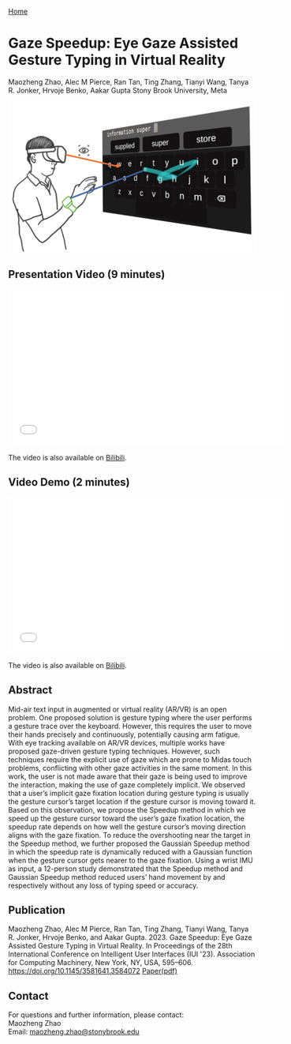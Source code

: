 [Home](https://maozheng6.github.io/Maozheng/)

# Gaze Speedup: Eye Gaze Assisted Gesture Typing in Virtual Reality
Maozheng Zhao, Alec M Pierce, Ran Tan, Ting Zhang, Tianyi Wang, Tanya R. Jonker, Hrvoje Benko, Aakar Gupta
Stony Brook University, Meta 

![Gaze Speedup teaser](gc_teaser.png)

## Presentation Video (9 minutes)
<p align="center">
<iframe width="560" height="315" src="//player.bilibili.com/player.html?aid=994835689&bvid=BV1Xs4y1m7Mz&cid=1089160578&page=1" scrolling="no" border="0" title="EyeSayCorrect presentation video" frameborder="no" framespacing="0" allowfullscreen="true"> </iframe>
</p>


The video is also available on [Bilibili](https://www.bilibili.com/video/BV1Xs4y1m7Mz/?spm_id_from=333.999.0.0&vd_source=05af339ffd77c4b424ba2393db3ade1d).



## Video Demo (2 minutes)
<p align="center">
<iframe width="560" height="315" src="//player.bilibili.com/player.html?aid=909813230&bvid=BV1XM4y117cL&cid=1089164072&page=1" scrolling="no" border="0" title="Gaze Speedup Demo" frameborder="no" framespacing="0" allowfullscreen="true"> </iframe>
</p>



The video is also available on [Bilibili](https://www.bilibili.com/video/BV1XM4y117cL/?share_source=copy_web&vd_source=135e585c3c57f69edf258393780a2f5c).



## Abstract
Mid-air text input in augmented or virtual reality (AR/VR) is an open problem. One proposed solution is gesture typing where the user performs a gesture trace over the keyboard. However, this requires the user to move their hands precisely and continuously, potentially causing arm fatigue. With eye tracking available on AR/VR devices, multiple works have proposed gaze-driven gesture typing techniques. However, such techniques require the explicit use of gaze which are prone to Midas touch problems, conflicting with other gaze activities in the same moment. In this work, the user is not made aware that their gaze is being used to improve the interaction, making the use of gaze completely implicit. We observed that a user’s implicit gaze fixation location during gesture typing is usually the gesture cursor’s target location if the gesture cursor is moving toward it. Based on this observation, we propose the Speedup method in which we speed up the gesture cursor toward the user’s gaze fixation location, the speedup rate depends on how well the gesture cursor’s moving direction aligns with the gaze fixation. To reduce the overshooting near the target in the Speedup method, we further proposed the Gaussian Speedup method in which the speedup rate is dynamically reduced with a Gaussian function when the gesture cursor gets nearer to the gaze fixation. Using a wrist IMU as input, a 12-person study demonstrated that the Speedup method and Gaussian Speedup method reduced users’ hand movement by and respectively without any loss of typing speed or accuracy.

## Publication 

Maozheng Zhao, Alec M Pierce, Ran Tan, Ting Zhang, Tianyi Wang, Tanya R. Jonker, Hrvoje Benko, and Aakar Gupta. 2023. Gaze Speedup: Eye Gaze Assisted Gesture Typing in Virtual Reality. In Proceedings of the 28th International Conference on Intelligent User Interfaces (IUI '23). Association for Computing Machinery, New York, NY, USA, 595–606. https://doi.org/10.1145/3581641.3584072 
[Paper(pdf)](gs.pdf)

## Contact
For questions and further information, please contact:<br/>
Maozheng Zhao<br/>
Email: maozheng.zhao@stonybrook.edu
